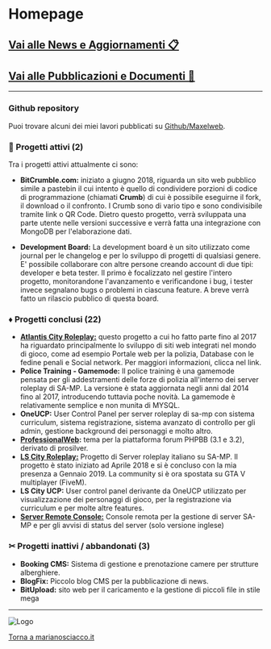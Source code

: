 # Homepage

## [Vai alle News e Aggiornamenti 📋](news)
## [Vai alle Pubblicazioni e Documenti 📜](publications)

---

### Github repository

Puoi trovare alcuni dei miei lavori pubblicati su [Github/Maxelweb](https://github.com/Maxelweb/).


### 📍 Progetti attivi (2)

Tra i progetti attivi attualmente ci sono:

- **BitCrumble.com:** iniziato a giugno 2018, riguarda un sito web pubblico simile a pastebin il cui intento è quello di condividere porzioni di codice di programmazione (chiamati **Crumb**) di cui è possibile eseguirne il fork, il download o il confronto. I Crumb sono di vario tipo e sono condivisibile tramite link o QR Code. Dietro questo progetto, verrà sviluppata una parte utente nelle versioni successive e verrà fatta una integrazione con MongoDB per l'elaborazione dati.

- **Development Board:** La development board è un sito utilizzato come journal per le changelog e per lo sviluppo di progetti di qualsiasi genere. E' possibile collaborare con altre persone creando account di due tipi: developer e beta tester. Il primo è focalizzato nel gestire l'intero progetto, monitorandone l'avanzamento e verificandone i bug, i tester invece segnalano bugs o problemi in ciascuna feature. A breve verrà fatto un rilascio pubblico di questa board.


### ♦ Progetti conclusi (22)

- **[Atlantis City Roleplay:](acrp)** questo progetto a cui ho fatto parte fino al 2017 ha riguardato principalmente lo sviluppo di siti web integrati nel mondo di gioco, come ad esempio Portale web per la polizia, Database con le fedine penali e Social network. Per maggiori informazioni, clicca nel link.
- **Police Training - Gamemode:** Il police training è una gamemode pensata per gli addestramenti
delle forze di polizia all'interno dei server roleplay di SA-MP. La versione è stata aggiornata negli anni dal 2014 fino al 2017, introducendo tuttavia poche novità. La gamemode è relativamente semplice e non munita di MYSQL. 
- **OneUCP:** User Control Panel per server roleplay di sa-mp con sistema curriculum, sistema registrazione,
sistema avanzato di controllo per gli admin, gestione background dei personaggi e molto altro.
- **[ProfessionalWeb](http://pw.marianosciacco.it):** tema per la piattaforma forum PHPBB (3.1 e 3.2), derivato di prosilver.
- **[LS City Roleplay:](https://lscity.org)** Progetto di Server roleplay italiano su SA-MP. Il progetto è stato iniziato ad Aprile 2018 e si è concluso con la mia presenza a Gennaio 2019. La community si è ora spostata su GTA V multiplayer (FiveM).
- **LS City UCP:** User control panel derivante da OneUCP utilizzato per visualizzazione dei personaggi
di gioco, per la registrazione via curriculum e per molte altre features.
- **[Server Remote Console:](http://src.debug.ovh)** Console remota per la gestione di server SA-MP e per gli avvisi di status del server (solo versione inglese)


### ✂ Progetti inattivi / abbandonati (3)

- **Booking CMS:** Sistema di gestione e prenotazione camere per strutture alberghiere.
- **BlogFix:** Piccolo blog CMS per la pubblicazione di news.
- **BitUpload:** sito web per il caricamento e la gestione di piccoli file in stile mega

---


![Logo](https://marianosciacco.it/images/favicon.png) 

[Torna a marianosciacco.it](https://marianosciacco.it)